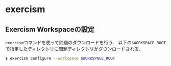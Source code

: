 # exercism


## Exercism Workspaceの設定
`exercism`コマンドを使って問題のダウンロードを行う．
以下の`$WORKSPACE_ROOT`で指定したディレクトリに問題ディレクトリがダウンロードされる．

```bash
$ exercism configure --workspace $WORKSPACE_ROOT
```

